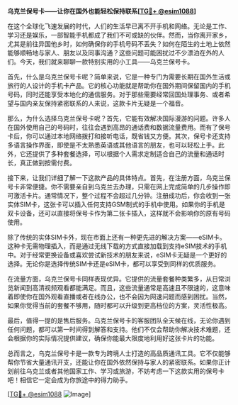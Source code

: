 **乌克兰保号卡——让你在国外也能轻松保持联系[[TG💪+ @esim1088](https://t.me/s/esim1088)]**

在这个全球化飞速发展的时代，人们的生活早已离不开手机和网络。无论是工作、学习还是娱乐，一部智能手机都成了我们不可或缺的伙伴。然而，当你离开家乡，尤其是前往异国他乡时，如何确保你的手机号码不丢失？如何在陌生的土地上依然能够顺畅地与家人、朋友以及同事沟通？这些问题可能困扰过不少漂泊在外的人们。今天，我们就来聊聊一款特别实用的小工具——乌克兰保号卡。

首先，什么是乌克兰保号卡呢？简单来说，它是一种专门为需要长期在国外生活或旅行的人设计的手机卡产品。它的核心功能就是帮助你在国外期间保留国内的手机号码，同时还能享受本地化的通信服务。对于那些需要经常回国处理事务、或者希望与国内亲友保持紧密联系的人来说，这款卡片无疑是一个福音。

那么，为什么选择乌克兰保号卡呢？首先，它能有效解决国际漫游的问题。许多人在国外使用自己的号码时，往往会遇到高昂的通话费和数据流量费用。而有了保号卡后，你可以通过本地网络拨打和接听电话，既省钱又方便。其次，保号卡还支持多语言操作界面，即使是不太熟悉英语或其他语言的朋友，也可以轻松上手。此外，它还提供了多种套餐选择，可以根据个人需求定制适合自己的流量和通话时长，真正做到按需付费。

接下来，让我们详细了解一下这款产品的具体特点。首先，在注册方面，乌克兰保号卡非常便捷。你不需要亲自到乌克兰去办理，只需在网上完成简单的几步操作即可激活卡片。通常情况下，整个过程不会超过几分钟。注册成功后，你会收到一张实体SIM卡，这张卡可以插入任何支持GSM制式的手机中使用。如果你的手机是双卡设备，还可以直接将保号卡作为第二张卡插入，这样就不会影响你的原有号码使用。

除了传统的实体SIM卡外，现在市面上还有一种更先进的解决方案——eSIM卡。这种卡无需物理插入，而是通过无线下载的方式直接加载到支持eSIM技术的手机中。对于经常更换设备或喜欢尝试新技术的朋友来说，eSIM卡无疑是一个更好的选择。无论你是选择传统SIM卡还是eSIM卡，都可以享受到同样的优质服务。

在流量方面，乌克兰保号卡同样表现优异。它提供的流量套餐种类繁多，从日常浏览新闻到高清视频观看都能满足。而且，这些流量通常是高速且不限速的，这意味着即使你在国外观看直播或者在线办公，也不会因为网速问题而感到困扰。当然，如果你觉得当前的套餐不够用，随时都可以升级到更高档位的方案，灵活性极高。

最后，值得一提的是售后服务。乌克兰保号卡的客服团队全天候在线，无论你遇到任何问题，都可以第一时间得到解答和支持。他们不仅会帮助你解决技术难题，还会根据你的实际情况提供建议，确保你能最大限度地利用好这张卡片的功能。

总而言之，乌克兰保号卡是一款专为跨境人士打造的高品质通讯工具。它不仅能够帮你节省大量通讯开支，还能让你在国外依然保持与家人的紧密联系。如果你正计划前往乌克兰或者其他国家工作、学习或旅游，不妨考虑一下这款实用的保号卡吧！相信它一定会成为你旅途中的得力助手。

[[TG💪+ @esim1088](https://t.me/s/esim1088) ![Image](https://i.postimg.cc/4NQfJmqS/Snipaste-2025-05-13-00-14-12.png)]